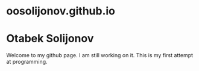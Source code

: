 # oosolijonov.github.io
<html>
<body>  
<h1>Otabek Solijonov</h1>
<p>Welcome to my github page. I am still working on it. This is my first attempt at programming.</p>
</body>
</html>
